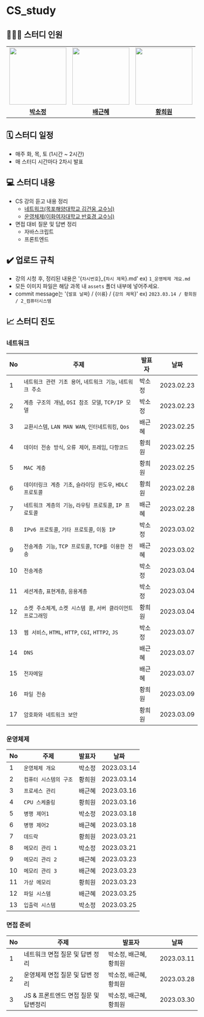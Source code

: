 # CS_study
## 👩‍👧‍👦 스터디 인원
<table>
 <tr>
    <td align="center"><a href="https://github.com/sojung13"><img src="https://avatars.githubusercontent.com/sojung13" width="150px;" alt=""></td>
    <td align="center"><a href="https://github.com/hyehye66"><img src="https://avatars.githubusercontent.com/hyehye66" width="150px;" alt=""></td>
    <td align="center"><a href="https://github.com/lea-hwang"><img src="https://avatars.githubusercontent.com/lea-hwang" width="150px;" alt=""></td>
  </tr>
  <tr>
    <td align="center"><a href="https://github.com/sojung13"><b>박소정</b></td>
    <td align="center"><a href="https://github.com/hyehye66"><b>배근혜</b></td>
    <td align="center"><a href="https://github.com/lea-hwang"><b>황희원</b></td>
  </tr>
</table>



## 🗓️ 스터디 일정
- 매주 화, 목, 토 (1시간 ~ 2시간)
- 매 스터디 시간마다 2차시 발표



## 💻 스터디 내용
  - CS 강의 듣고 내용 정리
    - [네트워크(목포해양대학교 김건웅 교수님)](http://www.kocw.net/home/cview.do?cid=17d5457c50aa1400)
    - [운영체제(이화여자대학교 반효경 교수님)](http://www.kocw.net/home/search/kemView.do?kemId=1226304)
  - 면접 대비 질문 및 답변 정리
    - 자바스크립트
    - 프론트엔드



## ✔️ 업로드 규칙

- 강의 시청 후, 정리된 내용은 '{`차시번호`}_{`차시 제목`}.md' ex) `1_운영체제 개요.md`
- 모든 이미지 파일은 해당 과목 내 `assets` 폴더 내부에 넣어주세요.
- commit message는 '{`발표 날짜`} / {`이름`} / {`강의 제목`}' ex) `2023.03.14 / 황희원 / 2_컴퓨터시스템`



## 📈 스터디 진도

### 네트워크

| No   | 주제                                                         | 발표자 | 날짜       |
| ---- | ------------------------------------------------------------ | ------ | ---------- |
| 1    | `네트워크 관련 기초 용어`, `네트워크 기능`, `네트워크 주소`  | 박소정 | 2023.02.23 |
| 2    | `계층 구조의 개념`, `OSI 참조 모델`, `TCP/IP 모델`           | 박소정 | 2023.02.23 |
| 3    | `교환시스템`, `LAN MAN WAN`, `인터네트워킹`, `Qos`           | 배근혜 | 2023.02.25 |
| 4    | `데이터 전송 방식`, `오류 제어`, `프레임`, `다항코드`        | 황희원 | 2023.02.25 |
| 5    | `MAC 계층`                                                   | 황희원 | 2023.02.25 |
| 6    | `데이터링크 계층 기초`, `슬라이딩 윈도우`, `HDLC 프로토콜`   | 황희원 | 2023.02.28 |
| 7    | `네트워크 계층의 기능`, `라우팅 프로토콜`, `IP 프로토콜`     | 배근혜 | 2023.02.28 |
| 8    | `IPv6 프로토콜`, `기타 프로토콜`, `이동 IP`                  | 박소정 | 2023.03.02 |
| 9    | `전송계층 기능`, `TCP 프로토콜`, `TCP를 이용한 전송`         | 배근혜 | 2023.03.02 |
| 10   | `전송계층`                                                   | 박소정 | 2023.03.04 |
| 11   | `세션계층`, `표현계층`, `응용계층`                           | 박소정 | 2023.03.04 |
| 12   | `소켓 주소체계`, `소켓 시스템 콜`, `서버 클라이언트 프로그래밍` | 황희원 | 2023.03.04 |
| 13   | `웹 서비스`, `HTML`, `HTTP`, `CGI`, `HTTP2`, `JS`            | 박소정 | 2023.03.07 |
| 14   | `DNS`                                                        | 배근혜 | 2023.03.07 |
| 15   | `전자메일`                                                   | 배근혜 | 2023.03.07 |
| 16   | `파일 전송`                                                  | 황희원 | 2023.03.09 |
| 17   | `암호화와 네트워크 보안`                                     | 황희원 | 2023.03.09 |



### 운영체제

| No   | 주제                   | 발표자 | 날짜       |
| ---- | ---------------------- | ------ | ---------- |
| 1    | `운영체제 개요`        | 박소정 | 2023.03.14 |
| 2    | `컴퓨터 시스템의 구조` | 황희원 | 2023.03.14 |
| 3    | `프로세스 관리`        | 배근혜 | 2023.03.16 |
| 4    | `CPU 스케줄링`         | 황희원 | 2023.03.16 |
| 5    | `병행 제어1`           | 박소정 | 2023.03.18 |
| 6    | `병행 제어2`           | 배근혜 | 2023.03.18 |
| 7    | `데드락`               | 황희원 | 2023.03.21 |
| 8    | `메모리 관리 1`        | 박소정 | 2023.03.21 |
| 9    | `메모리 관리 2`        | 배근혜 | 2023.03.23 |
| 10   | `메모리 관리 3`        | 배근혜 | 2023.03.23 |
| 11   | `가상 메모리`          | 황희원 | 2023.03.23 |
| 12   | `파일 시스템`          | 배근혜 | 2023.03.25 |
| 13   | `입출력 시스템`        | 박소정   | 2023.03.25 |



### 면접 준비

| No   | 주제                            | 발표자                 | 날짜       |
| ---- | ------------------------------- | ---------------------- | ---------- |
| 1    | 네트워크 면접 질문 및 답변 정리 | 박소정, 배근혜, 황희원 | 2023.03.11 |
| 2    | 운영체제 면접 질문 및 답변 정리 | 박소정, 배근혜, 황희원 | 2023.03.28 |
| 3    | JS & 프론트엔드 면접 질문 및 답변정리 | 박소정, 배근혜, 황희원  | 2023.03.30 |


